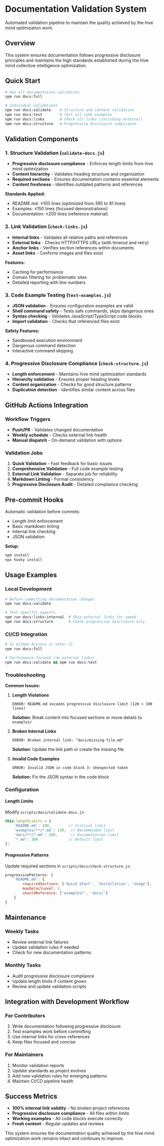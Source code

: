 # Documentation Validation System

Automated validation pipeline to maintain the quality achieved by the hive mind optimization work.

## Overview

This system ensures documentation follows progressive disclosure principles and maintains the high standards established during the hive mind collective intelligence optimization.

## Quick Start

```bash
# Run all documentation validation
npm run docs:full

# Individual validations
npm run docs:validate    # Structure and content validation
npm run docs:test        # Test all code examples
npm run docs:links       # Check all links (including external)
npm run docs:structure   # Progressive disclosure compliance
```

## Validation Components

### 1. Structure Validation (`validate-docs.js`)
- **Progressive disclosure compliance** - Enforces length limits from hive mind optimization
- **Content hierarchy** - Validates heading structure and organization
- **Required sections** - Ensures documentation contains essential elements
- **Content freshness** - Identifies outdated patterns and references

**Standards Applied:**
- README.md: ≤100 lines (optimized from 395 to 81 lines)
- Examples: ≤150 lines (focused demonstrations)
- Documentation: ≤200 lines (reference material)

### 2. Link Validation (`check-links.js`)
- **Internal links** - Validates all relative paths and references
- **External links** - Checks HTTP/HTTPS URLs (with timeout and retry)
- **Anchor links** - Verifies section references within documents
- **Asset links** - Confirms images and files exist

**Features:**
- Caching for performance
- Domain filtering for problematic sites
- Detailed reporting with line numbers

### 3. Code Example Testing (`test-examples.js`)
- **JSON validation** - Ensures configuration examples are valid
- **Shell command safety** - Tests safe commands, skips dangerous ones
- **Syntax checking** - Validates JavaScript/TypeScript code blocks
- **Import validation** - Checks that referenced files exist

**Safety Features:**
- Sandboxed execution environment
- Dangerous command detection
- Interactive command skipping

### 4. Progressive Disclosure Compliance (`check-structure.js`)
- **Length enforcement** - Maintains hive mind optimization standards
- **Hierarchy validation** - Ensures proper heading levels
- **Content organization** - Checks for good structure patterns
- **Duplication detection** - Identifies similar content across files

## GitHub Actions Integration

### Workflow Triggers
- **Push/PR** - Validates changed documentation
- **Weekly schedule** - Checks external link health
- **Manual dispatch** - On-demand validation with options

### Validation Jobs
1. **Quick Validation** - Fast feedback for basic issues
2. **Comprehensive Validation** - Full code example testing
3. **External Link Validation** - Separate job for reliability
4. **Markdown Linting** - Format consistency
5. **Progressive Disclosure Audit** - Detailed compliance checking

## Pre-commit Hooks

Automatic validation before commits:
- Length limit enforcement
- Basic markdown linting
- Internal link checking
- JSON validation

**Setup:**
```bash
npm install
npx husky install
```

## Usage Examples

### Local Development
```bash
# Before committing documentation changes
npm run docs:validate

# Test specific aspects
npm run docs:links:internal  # Skip external links for speed
npm run docs:structure       # Check progressive disclosure only
```

### CI/CD Integration
```bash
# In GitHub Actions or other CI
npm run docs:full

# Performance-focused (no external links)
npm run docs:validate && npm run docs:test
```

### Troubleshooting

**Common Issues:**

1. **Length Violations**
   ```
   ERROR: README.md exceeds progressive disclosure limit (120 > 100 lines)
   ```
   **Solution:** Break content into focused sections or move details to `examples/`

2. **Broken Internal Links**
   ```
   ERROR: Broken internal link: "docs/missing-file.md"
   ```
   **Solution:** Update the link path or create the missing file

3. **Invalid Code Examples**
   ```
   ERROR: Invalid JSON in code block 3: Unexpected token
   ```
   **Solution:** Fix the JSON syntax in the code block

### Configuration

#### Length Limits
Modify `scripts/docs/validate-docs.js`:
```javascript
this.lengthLimits = {
    'README.md': 100,        // Critical limit
    'examples/**/*.md': 150,  // Recommended limit
    'docs/**/*.md': 200,      // Documentation limit
    '*.md': 300              // Default limit
};
```

#### Progressive Patterns
Update required sections in `scripts/docs/check-structure.js`:
```javascript
progressivePatterns: {
    'README.md': {
        requiredSections: ['Quick Start', 'Installation', 'Usage'],
        maxDetailLevel: 2,
        shouldReference: ['examples/', 'docs/']
    }
}
```

## Maintenance

### Weekly Tasks
- Review external link failures
- Update validation rules if needed
- Check for new documentation patterns

### Monthly Tasks
- Audit progressive disclosure compliance
- Update length limits if content grows
- Review and update validation scripts

## Integration with Development Workflow

### For Contributors
1. Write documentation following progressive disclosure
2. Test examples work before committing
3. Use internal links for cross-references
4. Keep files focused and concise

### For Maintainers
1. Monitor validation reports
2. Update standards as project evolves
3. Add new validation rules for emerging patterns
4. Maintain CI/CD pipeline health

## Success Metrics

- **100% internal link validity** - No broken project references
- **Progressive disclosure compliance** - All files within limits
- **Working examples** - All code blocks execute correctly
- **Fresh content** - Regular updates and reviews

This system ensures the documentation quality achieved by the hive mind optimization work remains intact and continues to improve.